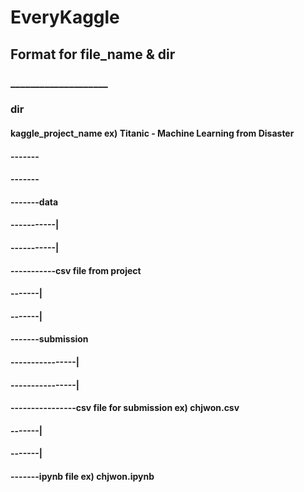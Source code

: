# EveryKaggle

## Format for file_name & dir



### ____________________
### dir
#### kaggle_project_name ex) Titanic - Machine Learning from Disaster
#### -------
#### -------
#### -------data
#### -----------|
#### -----------|
#### -----------csv file from project
#### -------|
#### -------|
#### -------submission
#### ----------------|
#### ----------------|
#### ----------------csv file for submission ex) chjwon.csv
#### -------|
#### -------|
#### -------ipynb file ex) chjwon.ipynb
